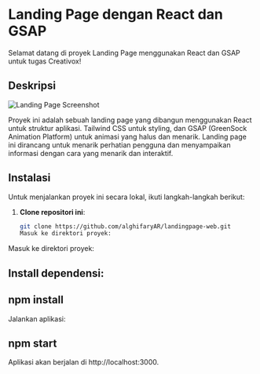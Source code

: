 # Landing Page dengan React dan GSAP

Selamat datang di proyek Landing Page menggunakan React dan GSAP untuk tugas Creativox!

## Deskripsi

![Landing Page Screenshot](screenshotLP.png)

Proyek ini adalah sebuah landing page yang dibangun menggunakan React untuk struktur aplikasi. Tailwind CSS untuk styling, dan GSAP (GreenSock Animation Platform) untuk animasi yang halus dan menarik. Landing page ini dirancang untuk menarik perhatian pengguna dan menyampaikan informasi dengan cara yang menarik dan interaktif.

## Instalasi

Untuk menjalankan proyek ini secara lokal, ikuti langkah-langkah berikut:

1. **Clone repositori ini**:
   ```sh
   git clone https://github.com/alghifaryAR/landingpage-web.git
   Masuk ke direktori proyek:
   ```
Masuk ke direktori proyek:
## Install dependensi:

## npm install

Jalankan aplikasi:

## npm start

Aplikasi akan berjalan di http://localhost:3000.
